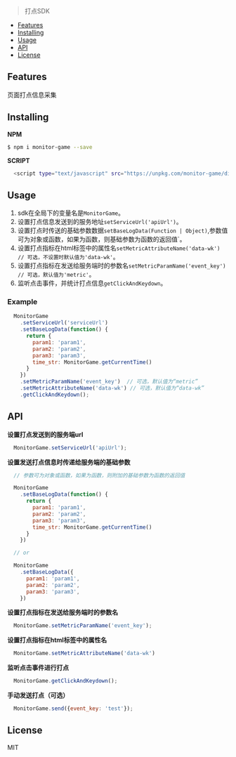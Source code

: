 > 打点SDK

* [Features](#features)
* [Installing](#installing)
* [Usage](#usage)
* [API](#api)
* [License](#license)

## Features
页面打点信息采集

## Installing

**NPM**
```bash
$ npm i monitor-game --save
```

**SCRIPT**
```bash
  <script type="text/javascript" src="https://unpkg.com/monitor-game/dist/monitor-game.min.js"></script>
```

## Usage
1. sdk在全局下的变量名是`MonitorGame`。
2. 设置打点信息发送到的服务地址`setServiceUrl('apiUrl')`。
3. 设置打点时传送的基础参数数据`setBaseLogData(Function | Object)`,参数值可为对象或函数，如果为函数，则基础参数为函数的返回值`。
4. 设置打点指标在html标签中的属性名`setMetricAttributeName('data-wk') // 可选，不设置时默认值为'data-wk'`。
5. 设置打点指标在发送给服务端时的参数名`setMetricParamName('event_key') // 可选，默认值为'metric'`。
6. 监听点击事件，并统计打点信息`getClickAndKeydown`。

### Example
```javascript
  MonitorGame
    .setServiceUrl('serviceUrl')
    .setBaseLogData(function() {
      return {
        param1: 'param1',
        param2: 'param2',
        param3: 'param3',
        time_str: MonitorGame.getCurrentTime()
      }
    })
    .setMetricParamName('event_key')  // 可选，默认值为“metric”
    .setMetricAttributeName('data-wk') // 可选，默认值为“data-wk”
    .getClickAndKeydown();
```

## API

**设置打点发送到的服务端url**
```javascript
  MonitorGame.setServiceUrl('apiUrl');
```

**设置发送打点信息时传递给服务端的基础参数**
```javascript
  // 参数可为对象或函数，如果为函数，则附加的基础参数为函数的返回值

  MonitorGame
    .setBaseLogData(function() {
      return {
        param1: 'param1',
        param2: 'param2',
        param3: 'param3',
        time_str: MonitorGame.getCurrentTime()
      }
    })

  // or

  MonitorGame
    .setBaseLogData({
      param1: 'param1',
      param2: 'param2',
      param3: 'param3',
    })
```

**设置打点指标在发送给服务端时的参数名**
```javascript
  MonitorGame.setMetricParamName('event_key');
```

**设置打点指标在html标签中的属性名**
```javascript
  MonitorGame.setMetricAttributeName('data-wk')
```

**监听点击事件进行打点**
```javascript
  MonitorGame.getClickAndKeydown();
```
**手动发送打点（可选）**
```javascript
  MonitorGame.send({event_key: 'test'});
```

## License
MIT



